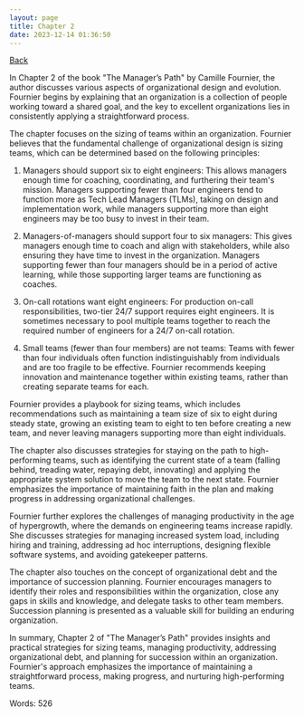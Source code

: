 ```yaml
---
layout: page
title: Chapter 2
date: 2023-12-14 01:36:50
---
```


[Back](./)


In Chapter 2 of the book "The Manager’s Path" by Camille Fournier, the author discusses various aspects of organizational design and evolution. Fournier begins by explaining that an organization is a collection of people working toward a shared goal, and the key to excellent organizations lies in consistently applying a straightforward process.

The chapter focuses on the sizing of teams within an organization. Fournier believes that the fundamental challenge of organizational design is sizing teams, which can be determined based on the following principles:

1. Managers should support six to eight engineers: This allows managers enough time for coaching, coordinating, and furthering their team's mission. Managers supporting fewer than four engineers tend to function more as Tech Lead Managers (TLMs), taking on design and implementation work, while managers supporting more than eight engineers may be too busy to invest in their team.

2. Managers-of-managers should support four to six managers: This gives managers enough time to coach and align with stakeholders, while also ensuring they have time to invest in the organization. Managers supporting fewer than four managers should be in a period of active learning, while those supporting larger teams are functioning as coaches.

3. On-call rotations want eight engineers: For production on-call responsibilities, two-tier 24/7 support requires eight engineers. It is sometimes necessary to pool multiple teams together to reach the required number of engineers for a 24/7 on-call rotation.

4. Small teams (fewer than four members) are not teams: Teams with fewer than four individuals often function indistinguishably from individuals and are too fragile to be effective. Fournier recommends keeping innovation and maintenance together within existing teams, rather than creating separate teams for each.

Fournier provides a playbook for sizing teams, which includes recommendations such as maintaining a team size of six to eight during steady state, growing an existing team to eight to ten before creating a new team, and never leaving managers supporting more than eight individuals.

The chapter also discusses strategies for staying on the path to high-performing teams, such as identifying the current state of a team (falling behind, treading water, repaying debt, innovating) and applying the appropriate system solution to move the team to the next state. Fournier emphasizes the importance of maintaining faith in the plan and making progress in addressing organizational challenges.

Fournier further explores the challenges of managing productivity in the age of hypergrowth, where the demands on engineering teams increase rapidly. She discusses strategies for managing increased system load, including hiring and training, addressing ad hoc interruptions, designing flexible software systems, and avoiding gatekeeper patterns.

The chapter also touches on the concept of organizational debt and the importance of succession planning. Fournier encourages managers to identify their roles and responsibilities within the organization, close any gaps in skills and knowledge, and delegate tasks to other team members. Succession planning is presented as a valuable skill for building an enduring organization.

In summary, Chapter 2 of "The Manager’s Path" provides insights and practical strategies for sizing teams, managing productivity, addressing organizational debt, and planning for succession within an organization. Fournier's approach emphasizes the importance of maintaining a straightforward process, making progress, and nurturing high-performing teams.

Words: 526